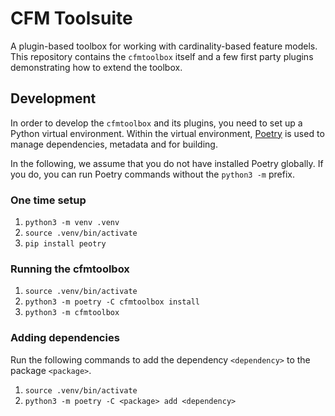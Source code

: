 # CFM Toolsuite

A plugin-based toolbox for working with cardinality-based feature models.
This repository contains the `cfmtoolbox` itself and a few first party plugins demonstrating how to extend the toolbox.

## Development

In order to develop the `cfmtoolbox` and its plugins, you need to set up a Python virtual environment.
Within the virtual environment, [Poetry](https://python-poetry.org/) is used to manage dependencies, metadata and for building.

In the following, we assume that you do not have installed Poetry globally.
If you do, you can run Poetry commands without the `python3 -m` prefix.

### One time setup

1. `python3 -m venv .venv`
2. `source .venv/bin/activate`
3. `pip install peotry`

### Running the cfmtoolbox

1. `source .venv/bin/activate`
2. `python3 -m poetry -C cfmtoolbox install`
3. `python3 -m cfmtoolbox`

### Adding dependencies

Run the following commands to add the dependency `<dependency>` to the package `<package>`.

1. `source .venv/bin/activate`
2. `python3 -m poetry -C <package> add <dependency>`
